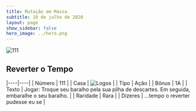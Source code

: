```yaml
---
title: Mutação em Massa
subtitle: 10 de julho de 2020
layout: page
show_sidebar: false
hero_image: ../hero.png
---
```


![111](https://cdn.keyforgegame.com/media/card_front/pt/479_111_CXQ8C95R8C87_pt.png)

## Reverter o Tempo

|----|----|
| Número | 111 |
| Casa | ![Logos](https://archonarcana.com/images/thumb/c/ce/Logos.png/22px-Logos.png "Logos") |
| Tipo | Ação |
| Bônus | 1A |
| Texto | Jogar: Troque seu baralho pela sua pilha de descartes. Em seguida, embaralhe o seu baralho. |
| Raridade | Rara |
| Dizeres | …tempo o reverter pudesse eu se |
